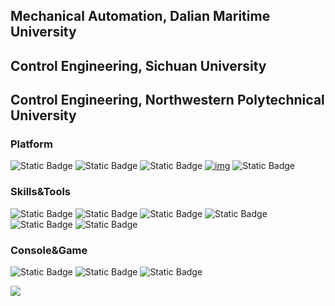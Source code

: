 ## Mechanical Automation, Dalian Maritime University
## Control Engineering, Sichuan University
## Control Engineering, Northwestern Polytechnical University

### Platform
![Static Badge](https://img.shields.io/badge/Windows-11-0080ff?logo=windows11)
![Static Badge](https://img.shields.io/badge/Os-Linux-0080ff?logo=linux)
![Static Badge](https://img.shields.io/badge/IPhone-15pro-0080ff?logo=apple)
[![img](https://img.shields.io/badge/dynamic/json?color=0080ff&logo=github&label=GitHub&query=%24.data.totalSubs&suffix=%20followers&url=https%3A%2F%2Fapi.spencerwoo.com%2Fsubstats%2F%3Fsource%3Dgithub%26queryKey%3Dohmyjesus)](https://github.com/ohmyjesus)
![Static Badge](https://img.shields.io/badge/CSDN-1k%2Bfollowers-0080ff?logo=RSS)

### Skills&Tools
<!--LateX-TexStudio-0080ff -->
![Static Badge](https://img.shields.io/badge/Matlab%2FSimulink-12?logo=maildotcom&color=ff0000)
![Static Badge](https://img.shields.io/badge/IDE-Visual%20Studio%20Code-ff3399?logo=visualstudiocode)
![Static Badge](https://img.shields.io/badge/Keil-12?logo=kaios&color=cccc00)
![Static Badge](https://img.shields.io/badge/PLC-Automation%20Studio-12?logo=bandrautomation&logoColor=FF8800&color=66cc00)
![Static Badge](https://img.shields.io/badge/VI-Labview-0080ff?logo=Labview&color=9933ff)
![Static Badge](https://img.shields.io/badge/LateX-TexStudio-0080ff?logo=latex&color=009999)

### Console&Game
![Static Badge](https://img.shields.io/badge/Nintendo%20Switch-11?logo=nintendoswitch&labelColor=000000&color=000000)
![Static Badge](https://img.shields.io/badge/Steam-11?logo=steam&color=000000)
![Static Badge](https://img.shields.io/badge/LOL-12?logo=leagueoflegends&color=000000)
 
<img align="center" src="https://github-readme-stats.vercel.app/api?username=ohmyjesus&show_icons=true&icon_color=CE1D2D&text_color=718096&hide_title=true&bg_color=ffffff&theme=default" />

